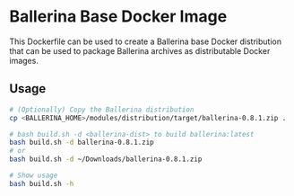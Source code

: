 # Ballerina Base Docker Image

This Dockerfile can be used to create a Ballerina base Docker distribution that can be used to package Ballerina archives as distributable Docker images.

## Usage
```bash
# (Optionally) Copy the Ballerina distribution 
cp <BALLERINA_HOME>/modules/distribution/target/ballerina-0.8.1.zip .

# bash build.sh -d <ballerina-dist> to build ballerina:latest
bash build.sh -d ballerina-0.8.1.zip
# or
bash build.sh -d ~/Downloads/ballerina-0.8.1.zip 

# Show usage
bash build.sh -h
```
